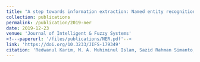 ```yaml
---
title: "A step towards information extraction: Named entity recognition in Bangla using deep learning"
collection: publications
permalink: /publication/2019-ner
date: 2019-12-23
venue: 'Journal of Intelligent & Fuzzy Systems'
<!---paperurl: '/files/publications/NER.pdf'-->
link: 'https://doi.org/10.3233/JIFS-179349'
citation: 'Redwanul Karim, M. A. Muhiminul Islam, Sazid Rahman Simanto, Saif Ahmed Chowdhury, <ins>Kalyan Roy</ins>, Adnan Al Neon, Md. Sajid Hasan, Adnan Firoze, Rashedur M Rahman. <br/><i>Journal of Intelligent & Fuzzy Systems 2019</i>. vol. 37, no. 6, pp. 7401-7413. <br/>doi:10.3233/JIFS-179349'
---
```

